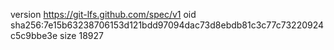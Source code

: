 version https://git-lfs.github.com/spec/v1
oid sha256:7e15b63238706153d121bdd97094dac73d8ebdb81c3c77c73220924c5c9bbe3e
size 18927
